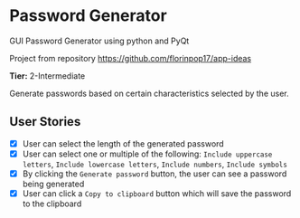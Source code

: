 # Password Generator
GUI Password Generator using python and PyQt

Project from repository https://github.com/florinpop17/app-ideas

**Tier:** 2-Intermediate

Generate passwords based on certain characteristics selected by the user.

## User Stories

- [x] User can select the length of the generated password
- [x] User can select one or multiple of the following: `Include uppercase letters`, `Include lowercase letters`, `Include numbers`, `Include symbols`
- [x] By clicking the `Generate password` button, the user can see a password being generated
- [x] User can click a `Copy to clipboard` button which will save the password to the clipboard
